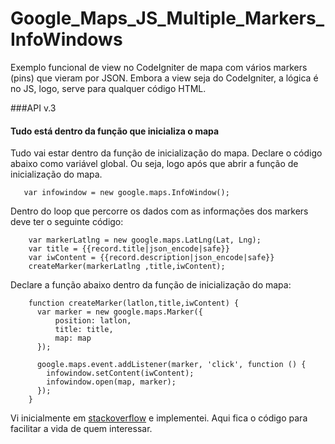 # Google_Maps_JS_Multiple_Markers_InfoWindows
Exemplo funcional de view no CodeIgniter de mapa com vários markers (pins) que vieram por JSON.
Embora a view seja do CodeIgniter, a lógica é no JS, logo, serve para qualquer código HTML.

###API v.3

#### Tudo está dentro da função que inicializa o mapa
Tudo vai estar dentro da função de inicialização do mapa. Declare o código abaixo como variável global. Ou seja, logo após que abrir a função de inicialização do mapa.
```
   var infowindow = new google.maps.InfoWindow();
```
Dentro do loop que percorre os dados com as informações dos markers deve ter o seguinte código:
```
    var markerLatlng = new google.maps.LatLng(Lat, Lng);
    var title = {{record.title|json_encode|safe}}
    var iwContent = {{record.description|json_encode|safe}}
    createMarker(markerLatlng ,title,iwContent);
```
Declare a função abaixo dentro da função de inicialização do mapa:
```
    function createMarker(latlon,title,iwContent) {
      var marker = new google.maps.Marker({
          position: latlon,
          title: title,
          map: map
      });

      google.maps.event.addListener(marker, 'click', function () {
        infowindow.setContent(iwContent);
        infowindow.open(map, marker);
      });
    }
```

Vi inicialmente em [stackoverflow](https://stackoverflow.com/questions/12355249/how-to-create-infowindows-for-multiple-markers-in-a-for-loop) e implementei. Aqui fica o código para facilitar a vida de quem interessar.
